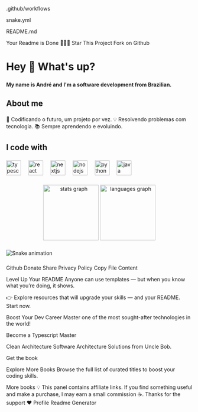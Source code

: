 .github/workflows


snake.yml


README.md

Your Readme is Done 🎉🎉🎉
Star This Project
Fork on Github

<h1 align="left">Hey 👋 What's up?</h1>

###

<h4 align="left">My name is André and I'm a software development from Brazilian.</h4>

###

<h2 align="left">About me</h2>

###

<p align="left">🚀 Codificando o futuro, um projeto por vez. 💡 Resolvendo problemas com tecnologia. 📚 Sempre aprendendo e evoluindo.</p>

###

<h2 align="left">I code with</h2>

###

<div align="left">
  <img src="https://cdn.jsdelivr.net/gh/devicons/devicon/icons/typescript/typescript-original.svg" height="40" alt="typescript logo"  />
  <img width="12" />
  <img src="https://cdn.jsdelivr.net/gh/devicons/devicon/icons/react/react-original.svg" height="40" alt="react logo"  />
  <img width="12" />
  <img src="https://cdn.jsdelivr.net/gh/devicons/devicon/icons/nextjs/nextjs-original.svg" height="40" alt="nextjs logo"  />
  <img width="12" />
  <img src="https://cdn.jsdelivr.net/gh/devicons/devicon/icons/nodejs/nodejs-original.svg" height="40" alt="nodejs logo"  />
  <img width="12" />
  <img src="https://cdn.jsdelivr.net/gh/devicons/devicon/icons/python/python-original.svg" height="40" alt="python logo"  />
  <img width="12" />
  <img src="https://cdn.jsdelivr.net/gh/devicons/devicon/icons/java/java-original.svg" height="40" alt="java logo"  />
</div>

###

<div align="center">
  <img src="https://github-readme-stats.vercel.app/api?username=Andre-guimaraes-borges&hide_title=false&hide_rank=false&show_icons=true&include_all_commits=true&count_private=true&disable_animations=false&theme=dracula&locale=en&hide_border=false&order=1" height="150" alt="stats graph"  />
  <img src="https://github-readme-stats.vercel.app/api/top-langs?username=Andre-guimaraes-borges&locale=en&hide_title=false&layout=compact&card_width=320&langs_count=5&theme=dracula&hide_border=false&order=2" height="150" alt="languages graph"  />
</div>

###

<img src="https://raw.githubusercontent.com/Andre-guimaraes-borges/Andre-guimaraes-borges/output/snake.svg" alt="Snake animation" />

###
Github
Donate
Share
Privacy Policy
Copy File Content

Level Up Your README
Anyone can use templates — but when you know what you’re doing, it shows.

👉 Explore resources that will upgrade your skills — and your README. Start now.


Boost Your Dev Career
Master one of the most sought-after technologies in the world!

Become a Typescript Master

Clean Architecture
Software Architecture Solutions from Uncle Bob.

Get the book

Explore More Books
Browse the full list of curated titles to boost your coding skills.

More books
💡 This panel contains affiliate links. If you find something useful and make a purchase, I may earn a small commission ☕. Thanks for the support ❤
Profile Readme Generator
